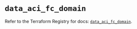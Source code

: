 # `data_aci_fc_domain`

Refer to the Terraform Registry for docs: [`data_aci_fc_domain`](https://registry.terraform.io/providers/ciscodevnet/aci/2.17.0/docs/data-sources/fc_domain).
